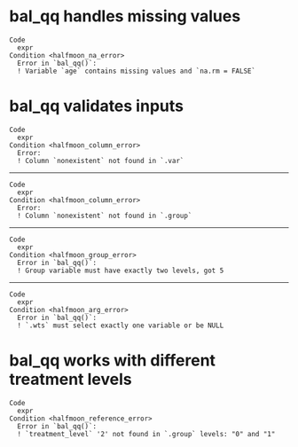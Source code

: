 # bal_qq handles missing values

    Code
      expr
    Condition <halfmoon_na_error>
      Error in `bal_qq()`:
      ! Variable `age` contains missing values and `na.rm = FALSE`

# bal_qq validates inputs

    Code
      expr
    Condition <halfmoon_column_error>
      Error:
      ! Column `nonexistent` not found in `.var`

---

    Code
      expr
    Condition <halfmoon_column_error>
      Error:
      ! Column `nonexistent` not found in `.group`

---

    Code
      expr
    Condition <halfmoon_group_error>
      Error in `bal_qq()`:
      ! Group variable must have exactly two levels, got 5

---

    Code
      expr
    Condition <halfmoon_arg_error>
      Error in `bal_qq()`:
      ! `.wts` must select exactly one variable or be NULL

# bal_qq works with different treatment levels

    Code
      expr
    Condition <halfmoon_reference_error>
      Error in `bal_qq()`:
      ! `treatment_level` '2' not found in `.group` levels: "0" and "1"

